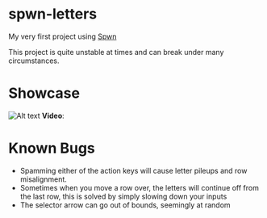 # spwn-letters
My very first project using [Spwn]("https://github.com/Spu7Nix/SPWN-language")

This project is quite unstable at times and can break under many circumstances.

# Showcase
![Alt text](https://media.discordapp.net/attachments/630277945507708928/863149722303070259/unknown.png?width=847&height=499 "")
__Video__:  


# Known Bugs
- Spamming either of the action keys will cause letter pileups and row misalignment.  
- Sometimes when you move a row over, the letters will continue off from the last row, this is solved by simply slowing down your inputs  
- The selector arrow can go out of bounds, seemingly at random
